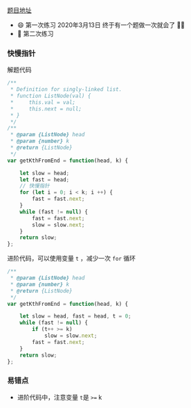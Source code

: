 [题目地址](https://leetcode-cn.com/problems/lian-biao-zhong-dao-shu-di-kge-jie-dian-lcof//)



- :smile: 第一次练习 2020年3月13日 终于有一个题做一次就会了 :ox::beers:
- :shit: 第二次练习 



### 快慢指针

解题代码

```javascript
/**
 * Definition for singly-linked list.
 * function ListNode(val) {
 *     this.val = val;
 *     this.next = null;
 * }
 */
/**
 * @param {ListNode} head
 * @param {number} k
 * @return {ListNode}
 */
var getKthFromEnd = function(head, k) {

    let slow = head;
    let fast = head;
    // 快慢指针
    for (let i = 0; i < k; i ++) {
        fast = fast.next;
    }
    while (fast != null) {
        fast = fast.next;
        slow = slow.next;
    }
    return slow;
};
```



进阶代码，可以使用变量 `t` ，减少一次 `for` 循环

```javascript
/**
 * @param {ListNode} head
 * @param {number} k
 * @return {ListNode}
 */
var getKthFromEnd = function(head, k) {

    let slow = head, fast = head, t = 0;
    while (fast != null) {
        if (t++ >= k) 
            slow = slow.next;
        fast = fast.next;
    }
    return slow;
};
```



### 易错点

- 进阶代码中，注意变量 `t`是 `>=` k
